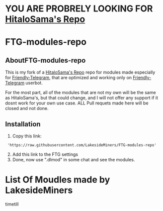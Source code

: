 # YOU ARE PROBRELY LOOKING FOR [HitaloSama's Repo](github.com/HitaloSama/FTG-modules-repo)
# FTG-modules-repo
## AboutFTG-modules-repo

This is my fork of a [HitaloSama's Repo](github.com/HitaloSama/FTG-modules-repo) repo for modules made especially for [Friendly-Telegram](https://github.com/friendly-telegram), that are optimized and working only on [Friendly-Telegram](https://github.com/friendly-telegram) userbot.

For the most part, all of the modules that are not my own will be the same as HitaloSama's, but that could change, and I will not offer any support if it dosnt work for your own use case. ALL Pull requets made here will be closed and not done. 


## Installation

1. Copy this link:
```
 'https://raw.githubusercontent.com/LakesideMiners/FTG-modules-repo'
```
2. Add this link to the FTG settings
3. Done, now use ".dlmod" in some chat and see the modules.

# List Of Moudles made by LakesideMiners
timetill
